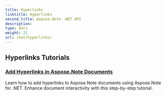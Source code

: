 ```yaml
---
title: Hyperlinks
linktitle: Hyperlinks
second_title: Aspose.Note .NET API
description: 
type: docs
weight: 22
url: /net/hyperlinks/
---
```


## Hyperlinks Tutorials
### [Add Hyperlinks in Aspose.Note Documents](./add-hyperlinks/)
Learn how to add hyperlinks to Aspose.Note documents using Aspose.Note for .NET. Enhance document interactivity with this step-by-step tutorial.